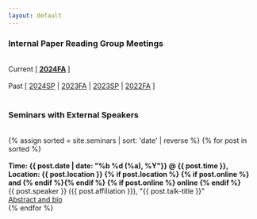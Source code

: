 ```yaml
---
layout: default
---
```

<div class="posts">
<h3> Internal Paper Reading Group Meetings </h3>
<div class="post">
<br />
<div class="titles">
Current [<b>
<a href="https://naizhengtan.notion.site/SIGPAPER-FA-2024-9bd146ecf75047788e26fce58367453a">2024FA</a>
</b>]
</div>
<br/>
<div class="titles">
Past [
<a href="https://naizhengtan.notion.site/SIGPAPER-SP-2024-fffa52714baf48778c31b9754e3ca796">2024SP</a> |
<a href="https://naizhengtan.notion.site/SIGPAPER-FA-2023-1e8896455cf74b39ba14271a38726a37">2023FA</a> |
<a href="https://naizhengtan.notion.site/SIGPAPER-SP-2023-b1a87e4eb20e49e795aaa345b98820c8">2023SP</a> |
<a href="https://naizhengtan.notion.site/SIGPAPER-FA-2022-029b420e270348069d04865c086974ed">2022FA</a> 
]
</div>
<br />
</div>
</div>

<h3> Seminars with External Speakers</h3>
<div class="posts">
<br />
  {% assign sorted = site.seminars | sort: 'date' | reverse %}
  {% for post in sorted %}
    <article class="post">
      <div class="titles">
	<br/>
        <b>
	Time: {{ post.date | date: "%b %d (%a), %Y"}}
	@ {{ post.time }},
        Location: {{ post.location }}
        {% if post.location %} {% if post.online %} and {% endif %}{% endif %}
        {% if post.online %} online {% endif %}
        </b>
        <br/>
	{{ post.speaker }} ({{ post.affiliation }}),
	"{{ post.talk-title }}"
      </div>
      <a href="{{ site.baseurl }}{{ post.url }}" class="read-more">Abstract and bio</a>
    </article>
  {% endfor %}
</div>
